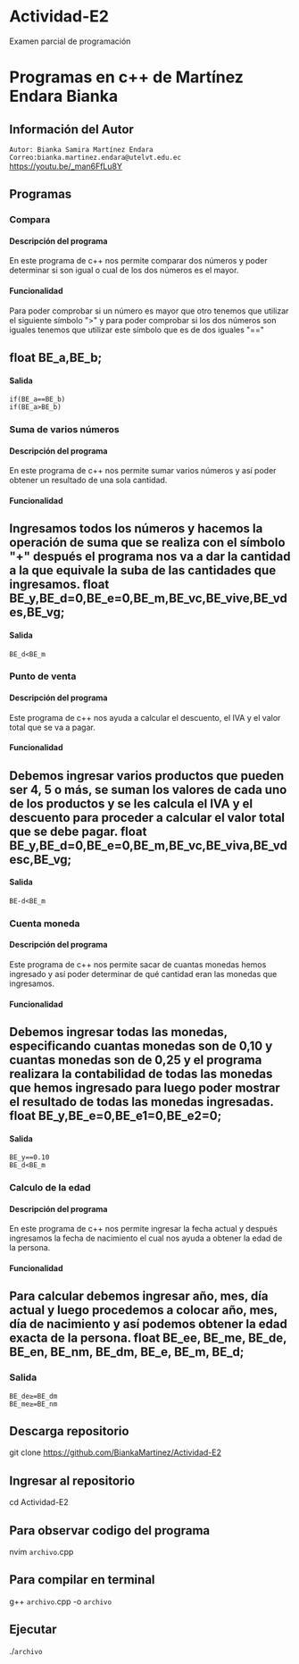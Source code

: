 # Actividad-E2
Examen parcial de programación 
# Programas en c++ de Martínez Endara Bianka
## Información del Autor
`Autor: Bianka Samira Martínez Endara`
`Correo:bianka.martinez.endara@utelvt.edu.ec`
https://youtu.be/_man6FfLu8Y

## Programas
### Compara
#### Descripción del programa
En este programa de c++ nos permite comparar dos números y poder determinar si son igual o cual de los dos números es el mayor.
#### Funcionalidad 
Para poder comprobar si un número es mayor que otro tenemos que utilizar el siguiente símbolo ">"
y para poder comprobar si los dos números son iguales tenemos que utilizar este símbolo que es de dos iguales "=="

float BE_a,BE_b;
---
#### Salida
```
if(BE_a==BE_b) 
if(BE_a>BE_b) 
```

### Suma de varios números
#### Descripción del programa
En este programa de c++ nos permite sumar varios números y así poder obtener un resultado de una sola cantidad.
#### Funcionalidad 
Ingresamos todos los números y hacemos la operación de suma que se realiza con el símbolo "+" después el programa nos va a dar la cantidad a la que equivale la suba de las cantidades que ingresamos.
float BE_y,BE_d=0,BE_e=0,BE_m,BE_vc,BE_vive,BE_vdes,BE_vg;
---
#### Salida
```
BE_d<BE_m
```

### Punto de venta
#### Descripción del programa
Este programa de c++ nos ayuda a calcular el descuento, el IVA y el valor total que se va a pagar. 
#### Funcionalidad 
Debemos ingresar varios productos que pueden ser 4, 5 o más, se suman los valores de cada uno de los productos y se les calcula el IVA y el descuento para proceder a calcular el valor total que se debe pagar.
float BE_y,BE_d=0,BE_e=0,BE_m,BE_vc,BE_viva,BE_vdesc,BE_vg;
---
#### Salida
```
BE-d<BE_m
```

### Cuenta moneda
#### Descripción del programa
Este programa de c++ nos permite sacar de cuantas monedas hemos ingresado y así poder determinar de qué cantidad eran las monedas que ingresamos.
#### Funcionalidad 
Debemos ingresar todas las monedas, especificando cuantas monedas son de 0,10 y cuantas monedas son de 0,25 y el programa realizara la contabilidad de todas las monedas que hemos ingresado para luego poder mostrar el resultado de todas las monedas ingresadas.
float BE_y,BE_e=0,BE_e1=0,BE_e2=0;
---
#### Salida
```
BE_y==0.10
BE_d<BE_m
```

### Calculo de la edad
#### Descripción del programa
En este programa de c++ nos permite ingresar la fecha actual y después ingresamos la fecha de nacimiento el cual nos ayuda a obtener la edad de la persona.
#### Funcionalidad 
Para calcular debemos ingresar año, mes, día actual y luego procedemos a colocar año, mes, día de nacimiento y así podemos obtener la edad exacta de la persona.
float  BE_ee, BE_me, BE_de, BE_en, BE_nm, BE_dm, BE_e, BE_m, BE_d;
---
### Salida
```
BE_de≥=BE_dm
BE_me≥=BE_nm
```
## Descarga repositorio
git clone https://github.com/BiankaMartinez/Actividad-E2
## Ingresar al repositorio
cd Actividad-E2
## Para observar codigo del programa
nvim `archivo`.cpp
## Para compilar en terminal
g++ `archivo`.cpp -o `archivo`
## Ejecutar
./`archivo`

